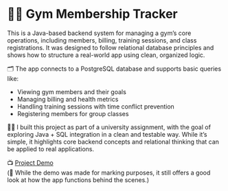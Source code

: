 # 🏋️‍♂️ Gym Membership Tracker

This is a Java-based backend system for managing a gym’s core operations, including members, billing, training sessions, and class registrations. It was designed to follow relational database principles and shows how to structure a real-world app using clean, organized logic.

🗂️ The app connects to a PostgreSQL database and supports basic queries like:
- Viewing gym members and their goals
- Managing billing and health metrics
- Handling training sessions with time conflict prevention
- Registering members for group classes

👨‍💻 I built this project as part of a university assignment, with the goal of exploring Java + SQL integration in a clean and testable way. While it’s simple, it highlights core backend concepts and relational thinking that can be applied to real applications.

📺 [Project Demo](https://youtu.be/U7RyJ1jICm0)  
(🎥 While the demo was made for marking purposes, it still offers a good look at how the app functions behind the scenes.)
